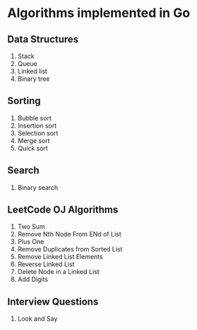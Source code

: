 # Algorithms implemented in Go

## Data Structures
1. Stack
2. Queue
3. Linked list
4. Binary tree

## Sorting
1. Bubble sort
2. Insertion sort
3. Selection sort
4. Merge sort
5. Quick sort

## Search
1. Binary search

## LeetCode OJ Algorithms
1. Two Sum
19. Remove Nth Node From ENd of List
66. Plus One
83. Remove Duplicates from Sorted List
203. Remove Linked List Elements
206. Reverse Linked List
237. Delete Node in a Linked List
258. Add Digits

## Interview Questions
1. Look and Say
